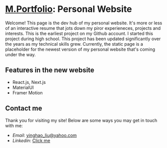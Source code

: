 # [M.Portfolio](maxliu2001.github.io/m.portfolio/): Personal Website

Welcome! This page is the dev hub of my personal website. It's more or less of an interactive resume that jots down my piror experieneces, projects and interests. This is the earliest project on my Github account. I started this project during high school. This project has been updated significantly over the years as my technical skills grew. Currently, the static page is a placeholder for the newest version of my personal website that's coming under the way. 

## Features in the new website
- React.js, Next.js
- MaterialUI
- Framer Motion 

## Contact me
Thank you for visiting my site! Below are some ways you may get in touch with me:

+ *Email*: [yinghao_liu@yahoo.com](yinghao_liu@yahoo.com)
+ *Linkedin*: [Click me](https://www.linkedin.com/in/max-yinghao-liu-a7948a1ab/)
